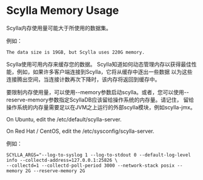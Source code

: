 # Scylla Memory Usage

Scylla内存使用量可能大于所使用的数据集。

例如：

    The data size is 19GB, but Scylla uses 220G memory.

Scylla使用可用内存来缓存您的数据。 Scylla知道如何动态管理内存以获得最佳性能，例如，如果许多客户端连接到Scylla，它将从缓存中逐出一些数据
以为这些连接腾出空间，当连接计数再次下降时，该内存将返回到缓存中。

要限制内存使用量，可以使用--memory参数启动scylla。或者，您可以使用--reserve-memory参数指定ScyllaDB应该留给操作系统的内存量。请记住，
留给操作系统的内存量需要足以在JVM之上运行的外部scylla模块，例如scylla-jmx。

On Ubuntu, edit the /etc/default/scylla-server.

On Red Hat / CentOS, edit the /etc/sysconfig/scylla-server.

例如：

    SCYLLA_ARGS="--log-to-syslog 1 --log-to-stdout 0 --default-log-level info --collectd-address=127.0.0.1:25826 \
    --collectd=1 --collectd-poll-period 3000 --network-stack posix --memory 2G --reserve-memory 2G